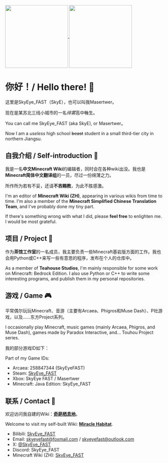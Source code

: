 <a href="https://github.com/anuraghazra/github-readme-stats">
  <img height=200 align="center" src="https://github-readme-stats.vercel.app/api?username=SkyEye-FAST&show_icons=true&theme=onedark" />
</a>
<a href="https://github.com/anuraghazra/convoychat">
  <img height=200 align="center" src="https://github-readme-stats.vercel.app/api/top-langs?username=SkyEye-FAST&layout=compact&langs_count=8&card_width=320" />
</a>

# 你好！/ Hello there! 👋

这里是SkyEye_FAST（SkyE），也可以叫我Masertwer。

现在是某苏北三线小城市的一名*绯雾*高中~~牲~~生。

You can call me SkyEye_FAST (aka SkyE), or Masertwer。

Now I am a *useless* high school ~~beast~~ student in a small third-tier city in northern Jiangsu.

## 自我介绍 / Self-introduction 🌱

我是一名**中文Minecraft Wiki**的编辑者，同时会在各种wiki出没。我也是**Minecraft简体中文翻译组**的一员，尽过一份绵薄之力。

所作所为若有不妥，还请**不吝赐教**，为此不胜感激。

I'm an editor of **Minecraft Wiki (ZH)**, appearing in various wikis from time to time. I'm also a member of the **Minecraft Simplified Chinese Translation Team**, and I've probably done my tiny part. 

If there's something wrong with what I did, please **feel free** to enlighten me. I would be most grateful.

## 项目 / Project 🔭

作为**茶馆工作室**的一名成员，我主要负责一些Minecraft基岩版方面的工作。我也会用Python或C++来写一些有意思的程序，发布在个人的仓库中。

As a member of **Teahouse Studios**, I'm mainly responsible for some work on Minecraft: Bedrock Edition. I also use Python or C++ to write some interesting programs, and publish them in my personal repositories.

## 游戏 / Game 🎮

平常偶尔玩玩Minecraft、音游（主要有Arcaea、Phigros和Muse Dash）、P社游戏，以及……东方Project系列。

I occasionally play Minecraft, music games (mainly Arcaea, Phigros, and Muse Dash), games made by Paradox Interactive, and... Touhou Project series.

我的部分游戏ID如下：

Part of my Game IDs:
- Arcaea: 258847344 (SkyEyeFAST)
- Steam: [SkyEye_FAST](https://steamcommunity.com/id/SkyEye_FAST/)
- Xbox: SkyEye FAST / Masertwer
- Minecraft: Java Edition: SkyEye_FAST

## 联系 / Contact 💬

欢迎访问我自建的Wiki：[**奇葩栖息地**](https://mh.wdf.ink)。

Welcome to visit my self-built Wiki: [**Miracle Habitat**](https://mh.wdf.ink/).

- Bilibili: [SkyEye_FAST](https://space.bilibili.com/404660313)
- Email: [skyeyefast@foxmail.com](mailto:skyeyefast@foxmail.com) / [skyeyefast@outlook.com](mailto:skyeyefast@outlook.com)
- X: [@SkyEye_FAST](https://x.com/SkyEye_FAST)
- Discord: SkyEye_FAST
- Minecraft Wiki (ZH): [SkyEye_FAST](https://zh.minecraft.wiki/w/User:SkyEye_FAST)
